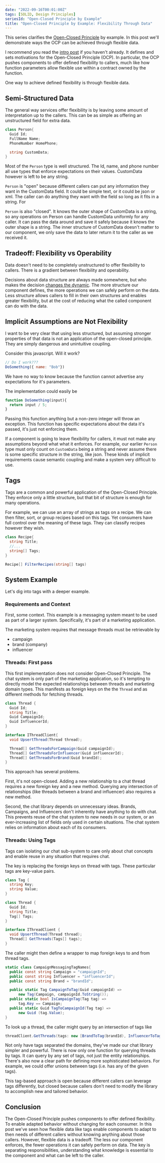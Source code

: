 ```yaml
---
date: "2022-09-16T00:01:00Z"
tags: [SOLID, Design Principles]
seriesId: "Open-Closed Principle by Example"
title: "Open-Closed Principle by Example: Flexibility Through Data"
---
```


This series clarifies the [Open-Closed Principle](https://en.wikipedia.org/wiki/Open%E2%80%93closed_principle) by example. In this post we'll demonstrate ways the OCP can be achieved through flexible data. 
<!--more-->

I recommend you read the [intro post](./2022-09-16-0-Intro-to-OCP.md) if you haven't already. It defines and sets motivations for the Open-Closed Principle (OCP).
In particular, the OCP pushes components to offer defined flexibility to callers, much like how function parameters allow flexible use within a contract owned by the function.

One way to achieve defined flexibility is through flexible data.

## Semi-Structured Data
The general way services offer flexibility is by leaving some amount of interpretation up to the callers.
This can be as simple as offering an unstructured field for extra data.

<!-- need to define loose shape, but leave interpretation to caller -->

```cs
class Person{
  Guid Id;
  FullName Name;
  PhoneNumber HomePhone;

  string CustomData;
}
```

Most of the `Person` type is well structured. The Id, name, and phone number all use types that enforce expectations on their values.
CustomData however is left to be any string. 

`Person` is "open" because different callers can put any information they want in the CustomData field. It could be simple text, or it could be json or xml.
The caller can do anything they want with the field so long as it fits in a string. For

`Person` is also "closed". It knows the outer shape of CustomData is a string, so any operations on Person can handle CustomData uniformly for any caller.
It can pass the data around and save it safely because it knows the outer shape is a string. The inner structure of CustomData doesn't matter to our component,
we only save the data to later return it to the caller as we received it. 

## Tradeoff: Flexibility vs Operability
Data doesn't need to be completely unstructured to offer flexibility to callers.
There is a gradient between flexibility and operability. 

Decisions about data structure are always made somewhere, but who makes the decision [changes the dynamic](https://blog.ploeh.dk/2018/07/09/typing-and-testing-problem-23/).
The more structure our component defines, the more operations we can safely perform on the data. 
Less structure allows callers to fill in their own structures and enables greater flexibility, but at the cost of reducing what the called component can do with the data.

## Implicit Assumptions are Not Flexibility

I want to be very clear that using less structured, but assuming stronger properties of that data is not an application of the open-closed principle.
They are simply dangerous and unintuitive coupling.

Consider this javascript. Will it work?
```js
// Do I work???
DoSomething({ name: "Bob"})
```
We have no way to know because the function cannot advertise any expectations for it's parameters.

The implementation could easily be
```js
function DoSomething(input){
  return input / 5;
}
```

Passing this function anything but a non-zero integer will throw an exception.
This function has specific expectations about the data it's passed, it's just not enforcing them.

If a component is going to leave flexibility for callers, it must not make any assumptions beyond what what it enforces.
For example, our earlier `Person` type must only count on `CustomData` being a string and never assume there is some specific structure in the string, like json.
These kinds of implicit requirements cause semantic coupling and make a system very difficult to use.

## Tags

Tags are a common and powerful application of the Open-Closed Principle.
They enforce only a little structure, but that bit of structure is enough
for many operations.

For example, we can use an array of strings as tags on a recipe.
We can then filter, sort, or group recipes based on this tags.
Yet consumers have full control over the meaning of these tags.
They can classify recipes however they wish.

```cs
class Recipe{
  string Title;
  //...
  string[] Tags;
}

Recipe[] FilterRecipes(string[] tags)
```

## System Example

Let's dig into tags with a deeper example.

### Requirements and Context

First, some context. This example is a messaging system meant to be used as part of a larger system.
Specifically, it's part of a marketing application.

The marketing system requires that message threads must be retrievable by 
- campaign
- brand (company)
- influencer


### Threads: First pass

This first implementation does not consider Open-Closed Principle.
The chat system is only part of the marketing application, so it's tempting to directly 
model the expected relationships between threads and marketing domain types. 
This manifests as foreign keys on the the `Thread` and as different methods for fetching threads.

```cs
class Thread {
  Guid Id;
  string Title;
  Guid CampaignId;
  Guid InfluencerId;
}

interface IThreadClient{
  void UpsertThread(Thread thread);

  Thread[] GetThreadsForCampaign(Guid campaignId);
  Thread[] GetThreadsForInfluencer(Guid influencerId);
  Thread[] GetThreadsForBrand(Guid brandId);
}
```

This approach has several problems.

First, it's not open-closed. Adding a new relationship to a chat thread requires a new foreign key and a new method. 
Querying any intersection of relationships (like threads between a brand and influencer) also requires a new method.

Second, the chat library depends on unnecessary ideas. Brands, Campaigns, and Influencers don't inherently have anything to do with chat.
This prevents reuse of the chat system to new needs in our system, or an ever-increasing list of fields only used in certain situations.
The chat system relies on information about each of its consumers.


### Threads: Using Tags

Tags can isolating our chat sub-system to care only about chat concepts and enable reuse in any situation that requires chat.

The key is replacing the foreign keys on thread with tags. These particular tags are key-value pairs.

```cs
class Tag {
  string Key;
  string Value;
}

class Thread {
  Guid Id;
  string Title;
  Tag[] Tags;
}

interface IThreadClient {
  void UpsertThread(Thread thread);
  Thread[] GetThreads(Tags[] tags);
}
```

The caller might then define a wrapper to map foreign keys to and from thread tags.

```cs
static class CampaignMessagingTagNames{
  public const string Campaign = "campaignId";
  public const string Influencer = "influencerId";
  public const string Brand = "brandId";

  public static Tag CampaignToTag(Guid campaignId) =>
      new Tag(Campaign, campaignId.ToString());
  public static bool IsCampaignTag(Tag tag) =>
      tag.Key == Campaign;
  public static Guid TagToCampaignId(Tag tag) =>
      new Guid (tag.Value);
}
```

To look up a thread, the caller might query by an intersection of tags like
```cs
threadClient.GetThreads(tags: new [BrandToTag(brandId), InfluencerToTag(influencerId)])
```

Not only have tags separated the domains, they've made our chat library simpler and powerful.
There is now only one function for querying threads by tags. It can query by any set of tags, not just the entity relationships. 
There's also now a clear path for defining more sophisticated behaviors. For example, we could offer unions between tags (i.e. has any of the given tags).

This tag-based approach is open because different callers can leverage tags differently, but closed because callers don't need to modify the library to accomplish new
and tailored behavior.

## Conclusion

The Open-Closed Principle pushes components to offer defined flexibility. To enable adapted behavior without changing for each consumer.
In this post we've seen how flexible data like tags enable components to adapt to then needs of different callers without knowing anything about those callers.
However, flexible data is a tradeoff. The less our component enforces, the fewer operations it can safely perform on data. 
The key is separating responsibilities, understanding what knowledge is essential to the component and what can be left to the caller.
